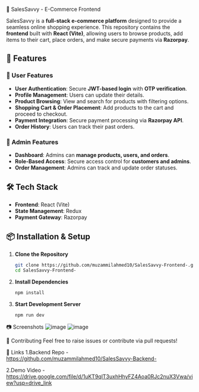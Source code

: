  🛒 SalesSavvy - E-Commerce Frontend  

SalesSavvy is a **full-stack e-commerce platform** designed to provide a seamless online shopping experience. This repository contains the **frontend** built with **React (Vite)**, allowing users to browse products, add items to their cart, place orders, and make secure payments via **Razorpay**.  

## 🚀 Features  

### 👥 User Features  
- **User Authentication**: Secure **JWT-based login** with **OTP verification**.  
- **Profile Management**: Users can update their details.  
- **Product Browsing**: View and search for products with filtering options.  
- **Shopping Cart & Order Placement**: Add products to the cart and proceed to checkout.  
- **Payment Integration**: Secure payment processing via **Razorpay API**.  
- **Order History**: Users can track their past orders.  

### 🏪 Admin Features  
- **Dashboard**: Admins can **manage products, users, and orders**.  
- **Role-Based Access**: Secure access control for **customers and admins**.  
- **Order Management**: Admins can track and update order statuses.  

## 🛠️ Tech Stack  
- **Frontend**: React (Vite)  
- **State Management**: Redux    
- **Payment Gateway**: Razorpay  

## 📦 Installation & Setup  

1. **Clone the Repository**
   ```sh
   git clone https://github.com/muzammilahmed10/SalesSavvy-Frontend-.git
   cd SalesSavvy-Frontend-
2. **Install Dependencies**
   ```sh
   npm install
3. **Start Development Server**
   ```sh
   npm run dev

📷 Screenshots
![image](https://github.com/user-attachments/assets/0d8fe134-c4d7-4d29-8238-57b460be4bae)
![image](https://github.com/user-attachments/assets/5b3293e7-facb-454b-9012-b82163f7a8e6)

🤝 Contributing
Feel free to raise issues or contribute via pull requests!

🔗 Links
1.Backend Repo - https://github.com/muzammilahmed10/SalesSavvy-Backend-

2.Demo Video - https://drive.google.com/file/d/1uKT9qlT3uxhHhyFZ4Aoa0RJc2nuX3Vwa/view?usp=drive_link
  
